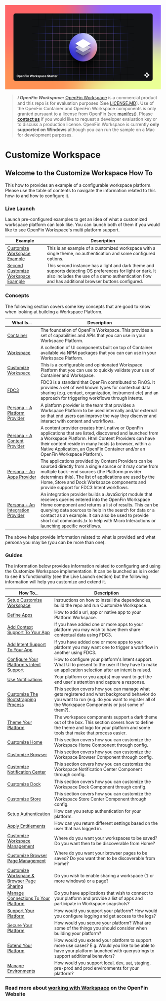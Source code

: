 ![OpenFin Workspace - Customize Workspace - Creating a custom workspace platform](../../assets/OpenFin-Workspace-Starter.png)

> **_:information_source: OpenFin Workspace:_** [OpenFin Workspace](https://www.openfin.co/workspace/) is a commercial product and this repo is for evaluation purposes (See [LICENSE.MD](LICENSE.MD)). Use of the OpenFin Container and OpenFin Workspace components is only granted pursuant to a license from OpenFin (see [manifest](public/manifest.fin.json)). Please [**contact us**](https://www.openfin.co/workspace/poc/) if you would like to request a developer evaluation key or to discuss a production license.
> OpenFin Workspace is currently **only supported on Windows** although you can run the sample on a Mac for development purposes.

# Customize Workspace

## Welcome to the Customize Workspace How To

This how to provides an example of a configurable workspace platform. Please use the table of contents to navigate the information related to this how-to and how to configure it.

### Live Launch

Launch pre-configured examples to get an idea of what a customized workspace platform can look like. You can launch both of them if you would like to see OpenFin Workspace's multi platform support.

| Example                                                                                                                                                                                                     | Description                                                                                                                                                                                                    |
| ----------------------------------------------------------------------------------------------------------------------------------------------------------------------------------------------------------- | -------------------------------------------------------------------------------------------------------------------------------------------------------------------------------------------------------------- |
| [Customize Workspace Example](https://start.openfin.co/?manifest=https%3A%2F%2Fbuilt-on-openfin.github.io%2Fworkspace-starter%2Fworkspace%2Fv9.0.0%2Fcustomize-workspace%2Fmanifest.fin.json)               | This is an example of a customized workspace with a single theme, no authentication and some configured options.                                                                                               |
| [Second Customize Workspace Example](https://start.openfin.co/?manifest=https%3A%2F%2Fbuilt-on-openfin.github.io%2Fworkspace-starter%2Fworkspace%2Fv9.0.0%2Fcustomize-workspace%2Fsecond.manifest.fin.json) | This second instance has a light and dark theme and supports detecting OS preferences for light or dark. It also includes the use of a demo authentication flow and has additional browser buttons configured. |

### Concepts

The following section covers some key concepts that are good to know when looking at building a Workspace Platform.

| What Is...                                                                     | Description                                                                                                                                                                                                                                                                                                                                                                  |
| ------------------------------------------------------------------------------ | ---------------------------------------------------------------------------------------------------------------------------------------------------------------------------------------------------------------------------------------------------------------------------------------------------------------------------------------------------------------------------- |
| [Container](./docs/what-is-container.md)                                       | The foundation of OpenFin Workspace. This provides a set of capabilities and APIs that you can use in your Workspace Platform.                                                                                                                                                                                                                                               |
| [Workspace](./docs/what-is-workspace.md)                                       | A collection of UI components built on top of Container available via NPM packages that you can can use in your Workspace Platform.                                                                                                                                                                                                                                          |
| [Customize Workspace](./docs/what-is-customize-workspace.md)                   | This is a configurable and opinionated Workspace Platform that you can use to quickly validate your use of Container and Workspace.                                                                                                                                                                                                                                          |
| [FDC3](./docs/what-is-fdc3.md)                                                 | FDC3 is a standard that OpenFin contributed to FinOS. It provides a set of well known types for contextual data sharing (e.g. contact, organization, instrument etc) and an approach for triggering workflows through intents.                                                                                                                                               |
| [Persona - A Platform Provider](./docs/what-is-a-platform-provider.md)         | A platform provider is the team that provides a Workspace Platform to be used internally and/or external so that end users can improve the way they discover and interact with content and workflows.                                                                                                                                                                        |
| [Persona - A Content Provider](./docs/what-is-a-content-provider.md)           | A content provider creates html, native or OpenFin applications that are listed, discovered and launched from a Workspace Platform. Html Content Providers can have their content reside in many hosts (a browser, within a Native Application, an OpenFin Container and/or an OpenFin Workspace Platform).                                                                  |
| [Persona - An Apps Provider](./docs/what-is-an-apps-provider.md)               | The applications provided by Content Providers can be sourced directly from a single source or it may come from multiple back-end sources (the Platform provider determines this). The list of applications are used by the Home, Store and Dock Workspace components and provide support for FDC3 Intent workflows.                                                         |
| [Persona - An Integration Provider](./docs/what-is-an-integration-provider.md) | An integration provider builds a JavaScript module that receives queries entered into the OpenFin Workspace Home component and returns a list of results. This can be querying data sources to help in the search for data or a contact as an example. It can also be used to provide short cut commands /x to help with Micro Interactions or launching specific workflows. |

The above helps provide information related to what is provided and what persona you may be (you can be more than one).

### Guides

The information below provides information related to configuring and using the Customize Workspace implementation. It can be launched as is in order to see it's functionality (see the Live Launch section) but the following information will help you customize and extend it.

| How To...                                                                                               | Description                                                                                                                                                                                       |
| ------------------------------------------------------------------------------------------------------- | ------------------------------------------------------------------------------------------------------------------------------------------------------------------------------------------------- |
| [Setup Customize Workspace](./docs/how-to-setup-customize-workspace.md)                                 | Instructions on how to install the dependencies, build the repo and run Customize Workspace.                                                                                                      |
| [Define Apps](./docs/how-to-define-apps.md)                                                             | How to add a url, app or native app to your Platform Workspace.                                                                                                                                   |
| [Add Context Support To Your App](./docs/how-to-add-context-support-to-your-app.md)                     | If you have added one or more apps to your platform you may wish to have them share contextual data using FDC3.                                                                                   |
| [Add Intent Support To Your App](./docs/how-to-add-intent-support-to-your-app.md)                       | If you have added one or more apps to your platform you may want one to trigger a workflow in another using FDC3.                                                                                 |
| [Configure Your Platform's Intent Support](./docs/how-to-configure-fdc3-intents.md)                     | How to configure your platform's Intent support. What UI to present to the user if they have to make an application selection after an intent is raised.                                          |
| [Use Notifications](./docs/how-to-use-notifications.md)                                                 | Your platform or you app(s) may want to get the end user's attention and capture a response.                                                                                                      |
| [Customize The Bootstrapping Process](./docs/how-to-customize-the-bootstrapping-process.md)             | This section covers how you can manage what gets registered and what background behavior do you want to run (e.g. do you want to register all of the Workspace Components or just some of them?). |
| [Theme Your Platform](./docs/how-to-theme-your-platform.md)                                             | The workspace components support a dark theme out of the box. This section covers how to define the theme and logo for your platform and some tools that make that process easier.                |
| [Customize Home](./docs/how-to-customize-home.md)                                                       | This section covers how you can customize the Workspace Home Component through config.                                                                                                            |
| [Customize Browser](./docs/how-to-customize-browser.md)                                                 | This section covers how you can customize the Workspace Browser Component through config.                                                                                                         |
| [Customize Notification Center](./docs/how-to-customize-notification-center.md)                         | This section covers how you can customize the Workspace Notification Center Component through config.                                                                                             |
| [Customize Dock](./docs/how-to-customize-dock.md)                                                       | This section covers how you can customize the Workspace Dock Component through config.                                                                                                            |
| [Customize Store](./docs/how-to-customize-store.md)                                                     | This section covers how you can customize the Workspace Store Center Component through config.                                                                                                    |
| [Setup Authentication](./docs/how-to-authenticate.md)                                                   | How can you setup authentication for your platform.                                                                                                                                               |
| [Apply Entitlements](./docs/how-to-apply-entitlements.md)                                               | How can you return different settings based on the user that has logged in.                                                                                                                       |
| [Customize Workspace Management](./docs/how-to-customize-workspace-management.md)                       | Where do you want your workspaces to be saved? Do you want then to be discoverable from Home?                                                                                                     |
| [Customize Browser Page Management](./docs/how-to-customize-browser-page-management.md)                 | Where do you want your browser pages to be saved? Do you want then to be discoverable from Home?                                                                                                  |
| [Customize Workspace & Browser Page Sharing](./docs/how-to-customize-workspace-browser-page-sharing.md) | Do you wish to enable sharing a workspace (1 or more windows) or a page?                                                                                                                          |
| [Manage Connections To Your Platform](./docs/how-to-manage-connections-to-your-platform.md)             | Do you have applications that wish to connect to your platform and provide a list of apps and participate in Workspace snapshots?                                                                 |
| [Support Your Platform](./docs/how-to-support-your-platform.md)                                         | How would you support your platform? How would you configure logging and get access to the logs?                                                                                                  |
| [Secure Your Platform](./docs/how-to-secure-your-platform.md)                                           | How would you secure your platform? What are some of the things you should consider when building your platform?                                                                                  |
| [Extend Your Platform](./docs/how-to-extend-your-platform.md)                                           | How would you extend your platform to support more use cases? E.g. Would you like to be able to have your platform launched with querystrings to support additional behaviors?                    |
| [Manage Environments](./docs/how-to-manage-environments.md)                                             | How would you support local, dev, uat, staging, pre-prod and prod environments for your platform?                                                                                                 |

### Read more about [working with Workspace](https://developers.openfin.co/of-docs/docs/overview-of-workspace) on the OpenFin Website
